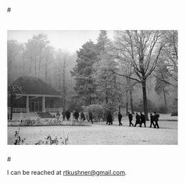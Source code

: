 
#<p align="left">
 # <img src="seminaire_grothendieck.jpg" width="400" title="IHES Seminaire Grothendieck">
#</p>


I can be reached at [rtkushner@gmail.com](mailto:rtkushner@gmail.com).

